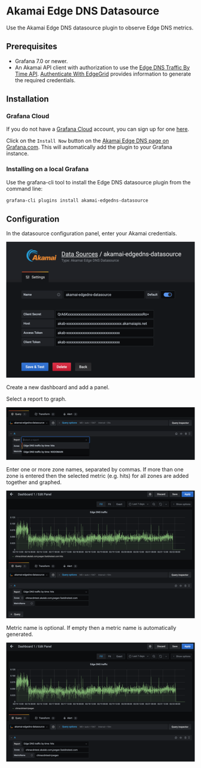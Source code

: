 # Akamai Edge DNS Datasource

Use the Akamai Edge DNS datasource plugin to observe Edge DNS metrics.

## Prerequisites

* Grafana 7.0 or newer.
* An Akamai API client with authorization to use the [Edge DNS Traffic By Time API](https://developer.akamai.com/api/core_features/reporting/authoritative-dns-traffic-by-time.html). 
[Authenticate With EdgeGrid](https://developer.akamai.com/getting-started/edgegrid) provides information to generate the required credentials. 

## Installation

### Grafana Cloud

If you do not have a [Grafana Cloud](https://grafana.com/cloud) account, you can sign up for one [here](https://grafana.com/cloud/grafana).

Click on the `Install Now` button on the [Akamai Edge DNS page on Grafana.com](). This will automatically add the plugin to your Grafana instance. 

### Installing on a local Grafana
Use the grafana-cli tool to install the Edge DNS datasource plugin from the command line:
```bash
grafana-cli plugins install akamai-edgedns-datasource
```

## Configuration

In the datasource configuration panel, enter your Akamai credentials.

![Data Source](https://raw.githubusercontent.com/akamai/edgedns-grafana-datasource-plugin/develop/static/data-source-config.png)

Create a new dashboard and add a panel.

Select a report to graph.

![Report Selection](https://raw.githubusercontent.com/akamai/edgedns-grafana-datasource-plugin/develop/static/report-selection.png)

Enter one or more zone names, separated by commas.  If more than one zone is entered then the selected metric (e.g. hits) for all zones are added together and graphed.

![Zones](https://raw.githubusercontent.com/akamai/edgedns-grafana-datasource-plugin/develop/static/zones-config.png)

Metric name is optional. If empty then a metric name is automatically generated.

![Metric Name](https://raw.githubusercontent.com/akamai/edgedns-grafana-datasource-plugin/develop/static/metric-name-config.png)

